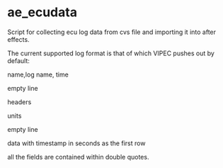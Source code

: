ae_ecudata
==========

Script for collecting ecu log data from cvs file and importing it into after effects.

The current supported log format is that of which VIPEC pushes out by default:

name,log name, time
	
empty line

headers

units

empty line

data with timestamp in seconds as the first row


all the fields are contained within double quotes.